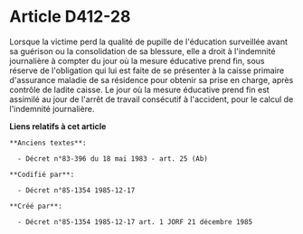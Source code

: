 # Article D412-28

Lorsque la victime perd la qualité de pupille de l'éducation surveillée avant sa guérison ou la consolidation de sa blessure,
elle a droit à l'indemnité journalière à compter du jour où la mesure éducative prend fin, sous réserve de l'obligation qui
lui est faite de se présenter à la caisse primaire d'assurance maladie de sa résidence pour obtenir sa prise en charge, après
contrôle de ladite caisse. Le jour où la mesure éducative prend fin est assimilé au jour de l'arrêt de travail consécutif à
l'accident, pour le calcul de l'indemnité journalière.

**Liens relatifs à cet article**

	**Anciens textes**:

	  - Décret n°83-396 du 18 mai 1983 - art. 25 (Ab)

	**Codifié par**:

	  - Décret n°85-1354 1985-12-17

	**Créé par**:

	  - Décret n°85-1354 1985-12-17 art. 1 JORF 21 décembre 1985
